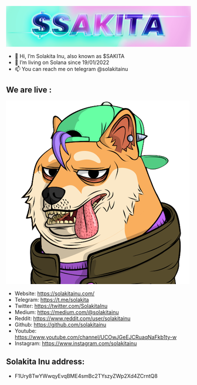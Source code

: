
<img src="./img/solakitainu-png-full-min.png">

- 👋 Hi, I’m Solakita Inu, also known as $SAKITA
- 👀 I’m living on Solana since 19/01/2022
- 📫 You can reach me on telegram @solakitainu

## We are live :
<img src="./img/simple-logo-500-png.png">

- Website: https://solakitainu.com/
- Telegram: https://t.me/solakita
- Twitter: https://twitter.com/SolakitaInu
- Medium: https://medium.com/@solakitainu
- Reddit: https://www.reddit.com/user/solakitainu
- Github: https://github.com/solakitainu
- Youtube: https://www.youtube.com/channel/UCOwJGeEJCRuaqNaFkb1ty-w
- Instagram: https://www.instagram.com/solakitainu

## Solakita Inu address: 
 - F1Ury8TwYWwqyEvqBME4smBc2TYszyZWp2Xd4ZCrntQ8

<!---
solakitainu/solakitainu is a ✨ special ✨ repository because its `README.md` (this file) appears on your GitHub profile.
You can click the Preview link to take a look at your changes.
--->
